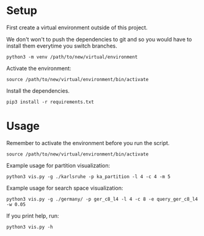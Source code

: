 # **Setup**

First create a virtual environment outside of this project.

We don't won't to push the dependencies to git and so you would have to install them everytime you switch branches.
```
python3 -m venv /path/to/new/virtual/environment
```

Activate the environment:
```
source /path/to/new/virtual/environment/bin/activate
```

Install the dependencies.
```
pip3 install -r requirements.txt
```

# **Usage**

Remember to activate the environment before you run the script.
```
source /path/to/new/virtual/environment/bin/activate
```

Example usage for partition visualization:
```
python3 vis.py -g ./karlsruhe -p ka_partition -l 4 -c 4 -m 5
```

Example usage for search space visualization:
```
python3 vis.py -g ./germany/ -p ger_c8_l4 -l 4 -c 8 -e query_ger_c8_l4 -w 0.05
```

If you print help, run:
```
python3 vis.py -h
```